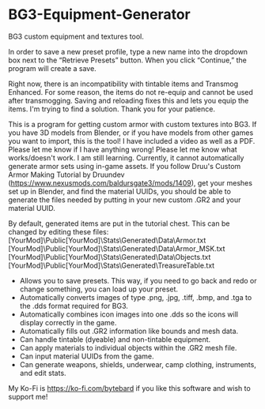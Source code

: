 # BG3-Equipment-Generator
 BG3 custom equipment and textures tool.

 In order to save a new preset profile, type a new name into the dropdown box next to the “Retrieve Presets” button. When you click “Continue,” the program will create a save. 

 Right now, there is an incompatibility with tintable items and Transmog Enhanced. For some reason, the items do not re-equip and cannot be used after transmogging. Saving and reloading fixes this and lets you equip the items. I'm trying to find a solution. Thank you for your patience.

This is a program for getting custom armor with custom textures into BG3. If you have 3D models from Blender, or if you have models from other games you want to import, this is the tool! I have included a video as well as a PDF. Please let me know if I have anything wrong! Please let me know what works/doesn't work. I am still learning. Currently, it cannot automatically generate armor sets using in-game assets. If you follow Druu's Custom Armor Making Tutorial by Druundev (https://www.nexusmods.com/baldursgate3/mods/1409), get your meshes set up in Blender, and find the material UUIDs, you should be able to generate the files needed by putting in your new custom .GR2 and your material UUID.

By default, generated items are put in the tutorial chest. This can be changed by editing these files:
[YourMod]\Public\[YourMod]\Stats\Generated\Data\Armor.txt
[YourMod]\Public\[YourMod]\Stats\Generated\Data\Armor_MSK.txt
[YourMod]\Public\[YourMod]\Stats\Generated\Data\Objects.txt
[YourMod]\Public\[YourMod]\Stats\Generated\TreasureTable.txt

- Allows you to save presets. This way, if you need to go back and redo or change something, you can load up your preset. 
- Automatically converts images of type .png, .jpg, .tiff, .bmp, and .tga to the .dds format required for BG3. 
- Automatically combines icon images into one .dds so the icons will display correctly in the game.
- Automatically fills out .GR2 information like bounds and mesh data.
- Can handle tintable (dyeable) and non-tintable equipment.
- Can apply materials to individual objects within the .GR2 mesh file.
- Can input material UUIDs from the game.
- Can generate weapons, shields, underwear, camp clothing, instruments, and edit stats.

My Ko-Fi is https://ko-fi.com/bytebard if you like this software and wish to support me!
